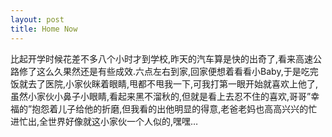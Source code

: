 ```yaml
---
layout: post 
title: Home Now
---
```


比起开学时候花差不多八个小时才到学校,昨天的汽车算是快的出奇了,看来高速公路修了这么久果然还是有些成效.六点左右到家,回家便想着看看小Baby,于是吃完饭就去了医院,小家伙眯着眼睛,甩都不甩我一下,可我打第一眼开始就喜欢上他了,虽然小家伙小鼻子小眼睛,看起来黑不溜秋的,但就是看上去忍不住的喜欢,哥哥”幸福的”抱怨着儿子给他的折磨,但我看的出他明显的得意,老爸老妈也高高兴兴的忙进忙出,全世界好像就这小家伙一个人似的,嘿嘿…